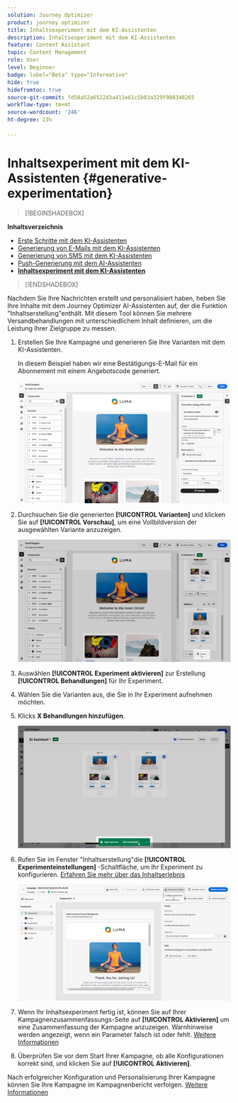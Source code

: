 ```yaml
---
solution: Journey Optimizer
product: journey optimizer
title: Inhaltsexperiment mit dem KI-Assistenten
description: Inhaltsexperiment mit dem KI-Assistenten
feature: Content Assistant
topic: Content Management
role: User
level: Beginner
badge: label="Beta" type="Informative"
hide: true
hidefromtoc: true
source-git-commit: fd58a52a652243a411e61c5b83a329f988348265
workflow-type: tm+mt
source-wordcount: '246'
ht-degree: 23%

---
```


# Inhaltsexperiment mit dem KI-Assistenten {#generative-experimentation}

>[!BEGINSHADEBOX]

**Inhaltsverzeichnis**

* [Erste Schritte mit dem KI-Assistenten](gs-generative.md)
* [Generierung von E-Mails mit dem KI-Assistenten](generative-email.md)
* [Generierung von SMS mit dem KI-Assistenten](generative-sms.md)
* [Push-Generierung mit dem AI-Assistenten](generative-push.md)
* **[Inhaltsexperiment mit dem KI-Assistenten](generative-experimentation.md)**

>[!ENDSHADEBOX]

Nachdem Sie Ihre Nachrichten erstellt und personalisiert haben, heben Sie Ihre Inhalte mit dem Journey Optimizer AI-Assistenten auf, der die Funktion &quot;Inhaltserstellung&quot;enthält. Mit diesem Tool können Sie mehrere Versandbehandlungen mit unterschiedlichem Inhalt definieren, um die Leistung Ihrer Zielgruppe zu messen.

1. Erstellen Sie Ihre Kampagne und generieren Sie Ihre Varianten mit dem KI-Assistenten.

   In diesem Beispiel haben wir eine Bestätigungs-E-Mail für ein Abonnement mit einem Angebotscode generiert.

   ![](assets/experiment-genai-1.png)

1. Durchsuchen Sie die generierten **[!UICONTROL Varianten]** und klicken Sie auf **[!UICONTROL Vorschau]**, um eine Vollbildversion der ausgewählten Variante anzuzeigen.

   ![](assets/experiment-genai-2.png)

1. Auswählen **[!UICONTROL Experiment aktivieren]** zur Erstellung **[!UICONTROL Behandlungen]** für Ihr Experiment.

1. Wählen Sie die Varianten aus, die Sie in Ihr Experiment aufnehmen möchten.

1. Klicks **X Behandlungen hinzufügen**.

   ![](assets/experiment-genai-3.png)

1. Rufen Sie im Fenster &quot;Inhaltserstellung&quot;die **[!UICONTROL Experimenteinstellungen]** -Schaltfläche, um Ihr Experiment zu konfigurieren. [Erfahren Sie mehr über das Inhaltserlebnis](../campaigns/content-experiment.md)

   ![](assets/experiment-genai-4.png)

1. Wenn Ihr Inhaltsexperiment fertig ist, können Sie auf Ihrer Kampagnenzusammenfassungs-Seite auf **[!UICONTROL Aktivieren]** um eine Zusammenfassung der Kampagne anzuzeigen. Warnhinweise werden angezeigt, wenn ein Parameter falsch ist oder fehlt. [Weitere Informationen](../campaigns/content-experiment.md#treatment-experiment)

1. Überprüfen Sie vor dem Start Ihrer Kampagne, ob alle Konfigurationen korrekt sind, und klicken Sie auf **[!UICONTROL Aktivieren]**.

Nach erfolgreicher Konfiguration und Personalisierung Ihrer Kampagne können Sie Ihre Kampagne im Kampagnenbericht verfolgen. [Weitere Informationen](../reports/campaign-global-report.md)
